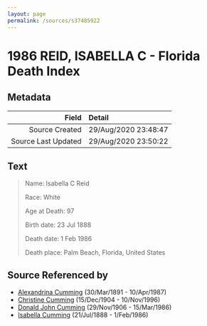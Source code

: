 ```yaml
---
layout: page
permalink: /sources/s37485922
---
```


# 1986 REID, ISABELLA C - Florida Death Index

## Metadata
Field | Detail
---:|:---
Source Created | 29/Aug/2020 23:48:47
Source Last Updated | 29/Aug/2020 23:50:22

## Text

> Name: Isabella C Reid
>
> Race: White
>
> Age at Death: 97
>
> Birth date: 23 Jul 1888
>
> Death date: 1 Feb 1986
>
> Death place: Palm Beach, Florida, United States
>

## Source Referenced by

* [Alexandrina Cumming](../people/@57186713@-alexandrina-cumming-b1891-3-30-d1987-4-10.md) (30/Mar/1891 - 10/Apr/1987)
* [Christine Cumming](../people/@24328630@-christine-cumming-b1904-12-15-d1996-11-10.md) (15/Dec/1904 - 10/Nov/1996)
* [Donald John Cumming](../people/@22331378@-donald-john-cumming-b1906-11-29-d1986-3-15.md) (29/Nov/1906 - 15/Mar/1986)
* [Isabella Cumming](../people/@84684994@-isabella-cumming-b1888-7-21-d1986-2-1.md) (21/Jul/1888 - 1/Feb/1986)
